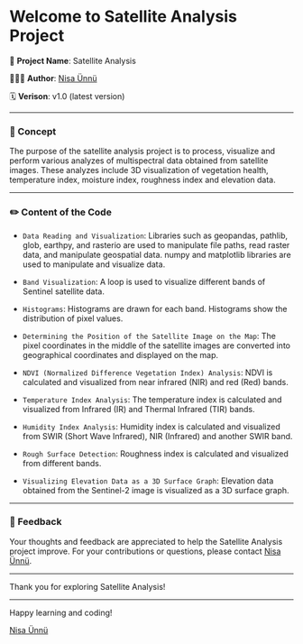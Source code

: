 # Welcome to Satellite Analysis Project

🚀 **Project Name**: Satellite Analysis

👩🏻‍💻 **Author**: [Nisa Ünnü](https://www.linkedin.com/in/nisaunnu/)

🗓️ **Verison**: v1.0 (latest version)

---

### 🧠 Concept

The purpose of the satellite analysis project is to process, visualize and perform various analyzes of multispectral data obtained from satellite images. These analyzes include 3D visualization of vegetation health, temperature index, moisture index, roughness index and elevation data.

---

### ✏️ Content of the Code

* `Data Reading and Visualization`: Libraries such as geopandas, pathlib, glob, earthpy, and rasterio are used to manipulate file paths, read raster data, and manipulate geospatial data. numpy and matplotlib libraries are used to manipulate and visualize data.

* `Band Visualization`: A loop is used to visualize different bands of Sentinel satellite data.

* `Histograms`: Histograms are drawn for each band. Histograms show the distribution of pixel values.

* `Determining the Position of the Satellite Image on the Map`: The pixel coordinates in the middle of the satellite images are converted into geographical coordinates and displayed on the map.

* `NDVI (Normalized Difference Vegetation Index) Analysis`: NDVI is calculated and visualized from near infrared (NIR) and red (Red) bands.

* `Temperature Index Analysis`: The temperature index is calculated and visualized from Infrared (IR) and Thermal Infrared (TIR) bands.

* `Humidity Index Analysis`: Humidity index is calculated and visualized from SWIR (Short Wave Infrared), NIR (Infrared) and another SWIR band.

* `Rough Surface Detection`: Roughness index is calculated and visualized from different bands.

* `Visualizing Elevation Data as a 3D Surface Graph`: Elevation data obtained from the Sentinel-2 image is visualized as a 3D surface graph.

---

### 📣 Feedback

Your thoughts and feedback are appreciated to help the Satellite Analysis project improve. For your contributions or questions, please contact [Nisa Ünnü](mailto:nisacerenunnu@gmail.com).

---

Thank you for exploring Satellite Analysis!

---

Happy learning and coding!

[Nisa Ünnü](mailto:nisacerenunnu@gmail.com)
